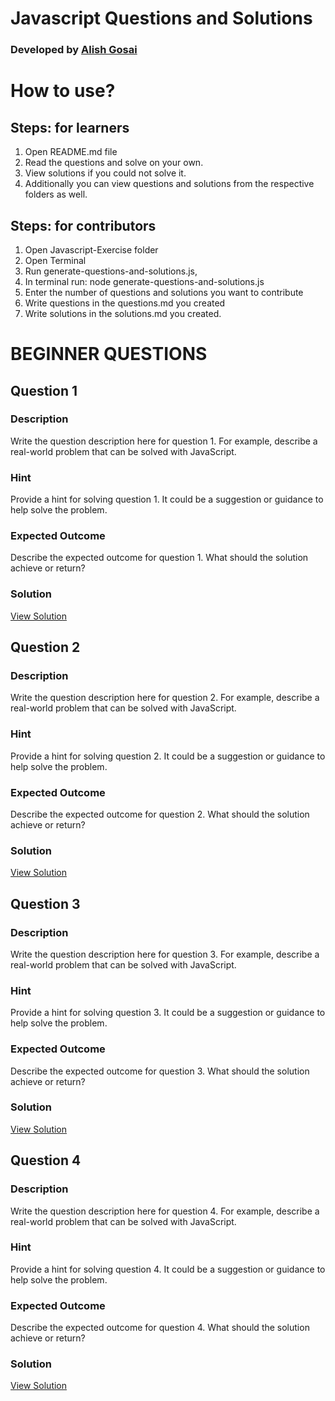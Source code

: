 # Javascript Questions and Solutions

### Developed by [Alish Gosai](https://github.com/alishgosai)

# How to use?

## Steps: for learners
1. Open README.md file
2. Read the questions and solve on your own.
3. View solutions if you could not solve it.
3. Additionally you can view questions and solutions from the respective folders as well.

## Steps: for contributors
1. Open Javascript-Exercise folder
2. Open Terminal
3. Run generate-questions-and-solutions.js, 
4. In terminal run: node generate-questions-and-solutions.js
5. Enter the number of questions and solutions you want to contribute
6. Write questions in the questions.md you created
7. Write solutions in the solutions.md you created.



# BEGINNER QUESTIONS

## Question 1

### Description
Write the question description here for question 1. For example, describe a real-world problem that can be solved with JavaScript.

### Hint
Provide a hint for solving question 1. It could be a suggestion or guidance to help solve the problem.

### Expected Outcome
Describe the expected outcome for question 1. What should the solution achieve or return?

### Solution
[View Solution](./solutions/solution1.js)
  

## Question 2

### Description
Write the question description here for question 2. For example, describe a real-world problem that can be solved with JavaScript.

### Hint
Provide a hint for solving question 2. It could be a suggestion or guidance to help solve the problem.

### Expected Outcome
Describe the expected outcome for question 2. What should the solution achieve or return?

### Solution
[View Solution](./solutions/solution2.js)
  

## Question 3

### Description
Write the question description here for question 3. For example, describe a real-world problem that can be solved with JavaScript.

### Hint
Provide a hint for solving question 3. It could be a suggestion or guidance to help solve the problem.

### Expected Outcome
Describe the expected outcome for question 3. What should the solution achieve or return?

### Solution
[View Solution](./solutions/solution3.js)
  

## Question 4

### Description
Write the question description here for question 4. For example, describe a real-world problem that can be solved with JavaScript.

### Hint
Provide a hint for solving question 4. It could be a suggestion or guidance to help solve the problem.

### Expected Outcome
Describe the expected outcome for question 4. What should the solution achieve or return?

### Solution
[View Solution](./solutions/solution4.js)
  